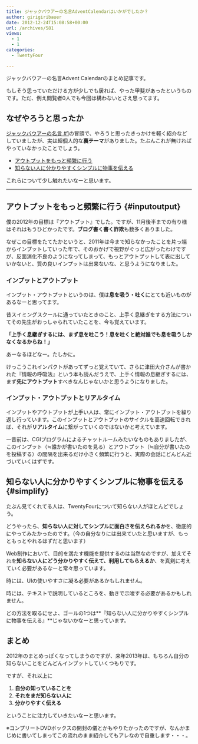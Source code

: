```yaml
---
title: ジャックバウアーの名言AdventCalendarはいかがでしたか？
author: girigiribauer
date: 2012-12-24T15:08:58+00:00
url: /archives/581
views:
  - 1
  - 1
categories:
  - TwentyFour

---
```

ジャックバウアーの名言Advent Calendarのまとめ記事です。

もしそう思っていただける方が少しでも居れば、やった甲斐があったというものです。ただ、例え閲覧者0人でも今回は構わないとさえ思ってます。

## なぜやろうと思ったか

[ジャックバウアーの名言 #1][1]の冒頭で、やろうと思ったきっかけを軽く紹介などしていましたが、実は超個人的な**裏テーマ**がありました。たぶんこれが無ければやっていなかったことでしょう。

  * [アウトプットをもっと頻繁に行う](#inputoutput)
  * [知らない人に分かりやすくシンプルに物事を伝える](#simplify)

これらについて少し触れたいなーと思います。

* * *

## アウトプットをもっと頻繁に行う {#inputoutput}

僕の2012年の目標は『アウトプット』でした。ですが、11月後半までの有り様はそれはもうひどかったです。**ブログ書く書く詐欺**も数多くありました。

なぜこの目標をたてたかというと、2011年は今まで知らなかったことを片っ端からインプットしていった年で、そのおかげで視野がぐっと広がったわけですが、反面消化不良のようになってしまって、もっとアウトプットして表に出していかないと、質の良いインプットは出来ないな、と思うようになりました。

### インプットとアウトプット

インプット・アウトプットというのは、僕は**息を吸う・吐く**にとても近いものがあるなーと思ってます。

昔スイミングスクールに通っていたときのこと、上手く息継ぎをする方法についてその先生がおっしゃられていたことを、今も覚えています。

**「上手く息継ぎするには、まず息を吐こう！息を吐くと絶対誰でも息を吸うしかなくなるからね！」**

あーなるほどなー。たしかに。

けっこうこれインパクトがあってずっと覚えていて、さらに津田大介さんが書かれた『情報の呼吸法』という本も読んだうえで、上手く情報の息継ぎするには、まず**先にアウトプット**すべきなんじゃないかと思うようになりました。

### インプット・アウトプットとリアルタイム

インプットやアウトプットが上手い人は、常にインプット・アウトプットを繰り返し行っています。このインプットとアウトプットのサイクルを高速回転できれば、それが**リアルタイム**に繋がっていくのではないかと考えています。

一昔前は、CGIプログラムによるチャットルームみたいなものもありましたが、このインプット（≒誰かが書いたのを見る）とアウトプット（≒自分が書いたのを投稿する）の間隔を出来るだけ小さく頻繁に行うと、実際の会話にどんどん近づいていくはずです。

## 知らない人に分かりやすくシンプルに物事を伝える {#simplify}

たぶん見てくれてる人は、TwentyFourについて知らない人がほとんどでしょう。

どうやったら、**知らない人に対してシンプルに面白さを伝えられるか**を、徹底的にやってみたかったのです。（今の自分なりには出来ていたと思いますが、もっともっとやれるはずだと思います）

Web制作において、目的を満たす機能を提供するのは当然なのですが、加えてそれを**知らない人にどう分かりやすく伝えて、利用してもらえるか**、を真剣に考えていく必要があるなーと常々思っています。

時には、UIの使いやすさに凝る必要があるかもしれません。

時には、テキストで説明しているところを、動きで示唆する必要があるかもしれません。

どの方法を取るにせよ、ゴールの1つは**『知らない人に分かりやすくシンプルに物事を伝える』**じゃないかなーと思っています。

## まとめ

2012年のまとめっぽくなってしまうのですが、来年2013年は、もちろん自分の知らないことをどんどんインプットしていくつもりです。

ですが、それ以上に

  1. **自分の知っていることを**
  2. **それをまだ知らない人に**
  3. **分かりやすく伝える**

ということに注力していきたいなーと思います。

※コンプリートDVDボックスの開封の儀とかもやりたかったのですが、なんかまじめに書いてしまってこの流れのまま紹介してもアレなので自重します・・・。

 [1]: /archives/292/

